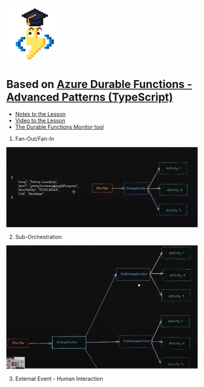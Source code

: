  
<img src="img/zappy-192.gif" height="150px"/>

# Based on [Azure Durable Functions - Advanced Patterns (TypeScript)](https://github.com/marcduiker/azure-functions-university/blob/main/lessons/typescript/durable-functions/advanced/README.md)





- [Notes to the Lesson](https://github.com/marcduiker/azure-functions-university/blob/main/lessons/typescript/durable-functions/advanced/README.md)
- [Video to the Lesson](https://www.youtube.com/watch?v=iYij7Mf7_dE)
- [The Durable Functions Monitor tool](https://github.com/microsoft/DurableFunctionsMonitor/wiki)


1. Fan-Out/Fan-In

![Fan-Out/Fan-In](img/diagramOne.png)


2. Sub-Orchestration

![Fan-Out/Fan-In](img/diagramTwo.png)


3. External Event - Human Interaction


